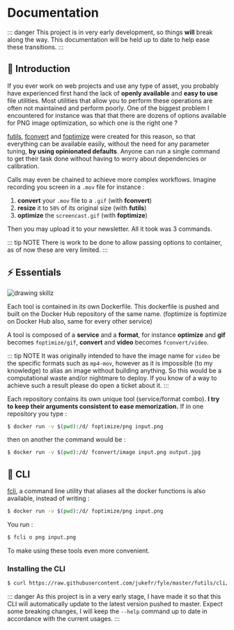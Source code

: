 # Documentation
::: danger
This project is in very early development, so things **will** break along the
way. This documentation will be held up to date to help ease these transitions.
:::

## :rocket: Introduction
If you ever work on web projects and use any type of asset, you probably have
experienced first hand the lack of **openly available** and **easy to use**
file utilities. Most utilities that allow you to perform these operations are
often not maintained and perform poorly. One of the biggest problem I 
encountered for instance was that that there are dozens of options
available for PNG image optimization, so which one is the right one ?

[futils](/guide/futils.html), [fconvert](/guide/fconvert.html) and 
[foptimize](/guide/foptimize.html) were 
created for this reason, so that everything can be available easily, without 
the need for any parameter tuning, **by using opinionated defaults**.
Anyone can run a single command to get their task done without having to 
worry about dependencies or calibration.

Calls may even be chained to achieve more complex workflows. Imagine recording
you screen in a `.mov` file for instance :
1. **convert** your `.mov` file to a `.gif` (with **fconvert**)
2. **resize** it to `50%` of its original size (with **futils**)
3. **optimize** the `screencast.gif` (with **foptimize**)

Then you may upload it to your newsletter. All it took was 3 commands.

::: tip NOTE
There is work to be done to allow passing options to container, as of now these 
are very limited.
:::

## :zap: Essentials
![drawing skillz](https://s3.eu-west-3.amazonaws.com/juke-github/draw.jpg)

Each tool is contained in its own Dockerfile.
This dockerfile is pushed and built on the Docker Hub repository of the same 
name. (foptimize is foptimize on Docker Hub also, same for every other service)

A tool is composed of a **service** and a **format**, for instance **optimize** 
and **gif** becomes `foptimize/gif`, **convert** and **video** becomes 
`fconvert/video`.

::: tip NOTE
It was originally intended to have the image name for `video` be the specific
formats such as `mp4-mov`, however as it is impossible (to my knowledge) to 
alias an image without building anything. So this would be a computational 
waste and/or nightmare to deploy. If you know of a way to achieve such a 
result please do open a ticket about it. 
:::

Each repository contains its own unique tool (service/format combo). **I try 
to keep their arguments consistent to ease memorization.** If in one repository
you type :
```bash
$ docker run -v $(pwd):/d/ foptimize/png input.png
```
then on another the command would be :
```bash
$ docker run -v $(pwd):/d/ fconvert/image input.png output.jpg
```

## :crystal_ball: CLI
[fcli](/guide/futils.html#cli), a command line utility that aliases all the 
docker functions 
is also available, instead of writing :
```bash
$ docker run -v $(pwd):/d/ foptimize/png input.png
```
You run :
```bash
$ fcli o png input.png
```
To make using these tools even more convenient.

### Installing the CLI
```bash
$ curl https://raw.githubusercontent.com/jukefr/fyle/master/futils/cli/install | sh
```
::: danger
As this project is in a very early stage, I have made it so that this CLI will
automatically update to the latest version pushed to master. Expect some
breaking changes, I will keep the `--help` command up to date in accordance
with the current usages.
:::
